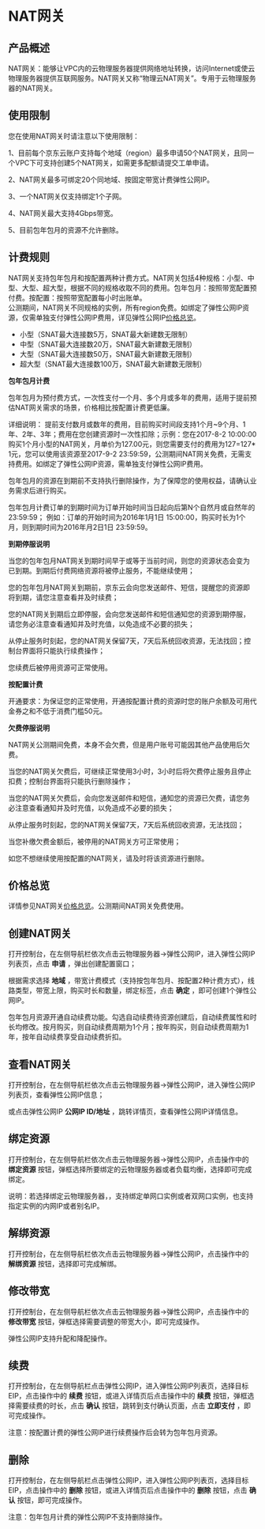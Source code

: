 # NAT网关

## 产品概述

NAT网关：能够让VPC内的云物理服务器提供网络地址转换，访问Internet或使云物理服务器提供互联网服务。NAT网关又称“物理云NAT网关”。专用于云物理服务器的NAT网关。<br/>

## 使用限制

您在使用NAT网关时请注意以下使用限制：<br/>

1、目前每个京东云账户支持每个地域（region）最多申请50个NAT网关，且同一个VPC下可支持创建5个NAT网关，如需更多配额请提交工单申请。<br/>

2、NAT网关最多可绑定20个同地域、按固定带宽计费弹性公网IP。<br/>

3、一个NAT网关仅支持绑定1个子网。<br/>

4、NAT网关最大支持4Gbps带宽。<br/>

5、目前包年包月的资源不允许删除。<br/>

## 计费规则

NAT网关支持包年包月和按配置两种计费方式。NAT网关包括4种规格：小型、中型、大型、超大型，根据不同的规格收取不同的费用。包年包月：按照带宽配置预付费。按配置：按照带宽配置每小时出账单。<br/>
公测期间，NAT网关不同规格的实例，所有region免费。如绑定了弹性公网IP资源，仅需单独支付弹性公网IP费用，详见弹性公网IP[价格总览](../../Pricing/Price-Overview.md)。<br/>

- 小型（SNAT最大连接数5万，SNAT最大新建数无限制）<br/>
- 中型（SNAT最大连接数20万，SNAT最大新建数无限制）<br/>
- 大型（SNAT最大连接数50万，SNAT最大新建数无限制）<br/>
- 超大型（SNAT最大连接数100万，SNAT最大新建数无限制）<br/>

**包年包月计费**

包年包月为预付费方式，一次性支付一个月、多个月或多年的费用，适用于提前预估NAT网关需求的场景，价格相比按配置计费更低廉。

详细说明：
提前支付数月或数年的费用，目前购买时间段支持1个月~9个月、1年、2年、3年；费用在您创建资源时一次性扣除；示例：您在2017-8-2 10:00:00购买1个月小型的NAT网关，月单价为127.00元，则您需要支付的费用为127=127* 1元，您可以使用该资源至2017-9-2 23:59:59，公测期间NAT网关免费，无需支持费用。如绑定了弹性公网IP资源，需单独支付弹性公网IP费用。

包年包月的资源在到期前不支持执行删除操作，为了保障您的使用权益，请确认业务需求后进行购买。

包年包月计费订单的到期时间为订单开始时间当日起向后第N个自然月或自然年的 23:59:59； 例如：订单的开始时间为2016年1月1日 15:00:00，购买时长为1个月，则到期时间为2016年月2日1日 23:59:59。

**到期停服说明**

当您的包年包月NAT网关到期时间早于或等于当前时间，则您的资源状态会变为已到期。到期后付费网络资源将被停止服务，不能继续使用；

您的包年包月NAT网关到期前，京东云会向您发送邮件、短信，提醒您的资源即将到期，请您注意查看并及时续费；

您的NAT网关到期后立即停服，会向您发送邮件和短信通知您的资源到期停服，请您务必注意查看通知并及时充值，以免造成不必要的损失；

从停止服务时刻起，您的NAT网关保留7天，7天后系统回收资源，无法找回；控制台界面将只能执行续费操作；

您续费后被停用资源可正常使用。

**按配置计费**

开通要求：为保证您的正常使用，开通按配置计费的资源时您的账户余额及可用代金券之和不低于消费门槛50元。<br/>

**欠费停服说明**

NAT网关公测期间免费，本身不会欠费，但是用户账号可能因其他产品使用后欠费。<br/>

当您的NAT网关欠费后，可继续正常使用3小时，3小时后将欠费停止服务且停止扣费；控制台界面将只能执行删除操作；<br/>

当您的NAT网关欠费后，会向您发送邮件和短信，通知您的资源已欠费，请您务必注意查看通知并及时充值，以免造成不必要的损失；<br/>

从停止服务时刻起，您的NAT网关保留7天，7天后系统回收资源，无法找回；<br/>

当您补缴欠费金额后，被停用的NAT网关方可正常使用；<br/>

如您不想继续使用按配置的NAT网关，请及时将该资源进行删除。<br/>

## 价格总览

详情参见NAT网关[价格总览](../../Pricing/Price-Overview.md)。公测期间NAT网关免费使用。<br/>

## 创建NAT网关

打开控制台，在左侧导航栏依次点击云物理服务器->弹性公网IP，进入弹性公网IP列表页，点击 **申请** ，弹出创建配置窗口；<br/>

根据需求选择 **地域** ，带宽计费模式（支持按包年包月、按配置2种计费方式），线路类型，带宽上限，购买时长和数量，绑定标签，点击 **确定** ，即可创建1个弹性公网IP。<br/>

包年包月资源开通自动续费功能。勾选自动续费待资源创建后，自动续费属性和时长均修改。按月购买，则自动续费周期为1个月；按年购买，则自动续费周期为1年，按年自动续费享受自动续费折扣。<br/>

## 查看NAT网关

打开控制台，在左侧导航栏依次点击云物理服务器->弹性公网IP，进入弹性公网IP列表页，查看弹性公网IP信息；<br/>

或点击弹性公网IP **公网IP ID/地址** ，跳转详情页，查看弹性公网IP详情信息。<br/>

## 绑定资源

打开控制台，在左侧导航栏依次点击云物理服务器->弹性公网IP，点击操作中的 **绑定资源** 按钮，弹框选择所要绑定的云物理服务器或者负载均衡，选择即可完成绑定。<br/>

说明：若选择绑定云物理服务器，，支持绑定单网口实例或者双网口实例，也支持指定实例的内网IP或者别名IP。<br/>

## 解绑资源

打开控制台，在左侧导航栏依次点击云物理服务器->弹性公网IP，点击操作中的 **解绑资源** 按钮，选择即可完成解绑。<br/>

## 修改带宽

打开控制台，在左侧导航栏依次点击云物理服务器->弹性公网IP，点击操作中的 **修改带宽** 按钮，弹框选择需要调整的带宽大小，即可完成操作。<br/>

弹性公网IP支持升配和降配操作。<br/>

## 续费

打开控制台，在左侧导航栏点击弹性公网IP，进入弹性公网IP列表页，选择目标EIP，点击操作中的 **续费** 按钮，或进入详情页后点击操作中的 **续费** 按钮，弹框选择需要续费的时长，点击 **确认** 按钮，跳转到支付确认页面，点击 **立即支付** ，即可完成操作。<br/>

注意：按配置计费的弹性公网IP进行续费操作后会转为包年包月资源。<br/>


## 删除

打开控制台，在左侧导航栏点击弹性公网IP，进入弹性公网IP列表页，选择目标EIP，点击操作中的 **删除** 按钮，或进入详情页后点击操作中的 **删除** 按钮，点击 **确认** 按钮，即可完成操作。<br/>

注意：包年包月计费的弹性公网IP不支持删除操作。<br/>

